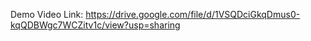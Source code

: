 
Demo Video Link: https://drive.google.com/file/d/1VSQDciGkqDmus0-kqQDBWgc7WCZitv1c/view?usp=sharing
